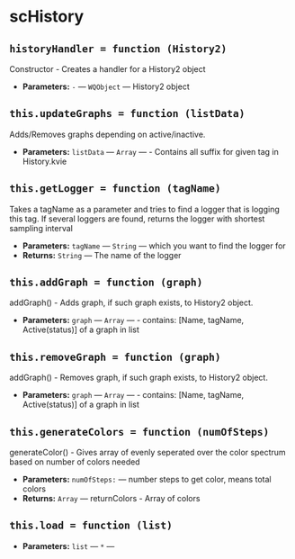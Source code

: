 scHistory
===


## `historyHandler = function (History2)`

Constructor - Creates a handler for a History2 object

 * **Parameters:** `-` — `WQObject` — History2 object

## `this.updateGraphs = function (listData)`

Adds/Removes graphs depending on active/inactive.

 * **Parameters:** `listData` — `Array` — - Contains all suffix for given tag in History.kvie

## `this.getLogger = function (tagName)`

Takes a tagName as a parameter and tries to find a logger that is logging this tag. If several loggers are found, returns the logger with shortest sampling interval

 * **Parameters:** `tagName` — `String` — which you want to find the logger for
 * **Returns:** `String` — The name of the logger

## `this.addGraph = function (graph)`

addGraph() - Adds graph, if such graph exists, to History2 object.

 * **Parameters:** `graph` — `Array` — - contains: [Name, tagName, Active(status)] of a graph in list

## `this.removeGraph = function (graph)`

addGraph() - Removes graph, if such graph exists, to History2 object.

 * **Parameters:** `graph` — `Array` — - contains: [Name, tagName, Active(status)] of a graph in list

## `this.generateColors = function (numOfSteps)`

generateColor() - Gives array of evenly seperated over the color spectrum based on number of colors needed

 * **Parameters:** `numOfSteps:` — number steps to get color, means total colors
 * **Returns:** `Array` — returnColors - Array of colors

## `this.load = function (list)`

 * **Parameters:** `list` — `*` — 